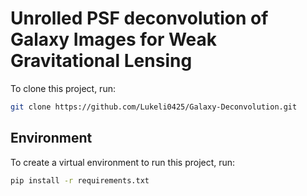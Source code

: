 # Unrolled PSF deconvolution of Galaxy Images for Weak Gravitational Lensing

To clone this project, run:
```zsh
git clone https://github.com/Lukeli0425/Galaxy-Deconvolution.git
```

## Environment 

To create a virtual environment to run this project, run:
```zsh
pip install -r requirements.txt
```


